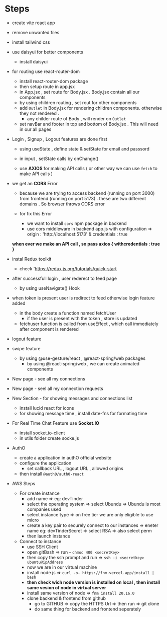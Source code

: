 # Steps 

- create vite react app
- remove unwanted files 
- install tailwind css
- use daisyui for better components
    - install daisyui
- for routing use react-router-dom
    - install react-router-dom package
    - then setup route in app.jsx
    - in App.jsx , set route for Body.jsx . Body.jsx contain all our components
    - by using children routing , set rout for other components 
    - add `Outlet` in Body.jsx for rendering children components. otherwise they not rendered . 
        - any childer route of Body , will render on `Outlet` 
    - set navBar and footer in top and bottom of Body.jsx . This will need in our all pages 

- Login , Signup , Logout features are done first
    - using useState , define state & setState for email and passsord
    - in input , setState calls by onChange() 
    
    - use **AXIOS** for making API calls ( or other way we can use `fetch` to make API calls )

- we get an **CORS** Error
    - because we are trying to access backend (running on port 3000) from frontend (running on port 5173) . these are two different domains . So browser throws CORS error
    
    - for fix this Error
        - we want to install `cors` npm package in backend
        - use cors middleware in backend app.js with configuration => origin : 'http://localhost:5173'  & credentials : true

    **when ever we make an API call , so pass axios { withcredentials : true }**
- instal Redux toolkit 
    - check 'https://redux.js.org/tutorials/quick-start

- after successfull login , user rederect to feed page
    - by using useNavigate() Hook 

- when token is present user is redirect to feed otherwise login feature added
    - in the body create a function named fetchUser
        - if the user is present with the token , store is updated 
    - fetchuser function is called from useEffect , which call immediately after component is rendered

- logout feature

- swipe feature
    - by using @use-gesture/react , @react-spring/web packages
        - by using @react-spring/web , we can create animated components

- New page - see all my connections
- New page - seel all my connection requests

- New Section - for showing messages and connections list
    - install lucid react for icons 
    - for showing message time , install date-fns for formating time

- For Real Time Chat Feature use **Socket.IO**
    - install socket.io-client
    - in utils folder create socke.js

 - AuthO
    - create a application in authO official website
    - configure the application
        - set callback URL , logout URL , allowed origins
    - then install `@auth0/auth0-react`

- AWS Steps 
    - For create instance 
        - add name => eg: devTinder
        - select the operating system => select Ubundu => Ubundu is most companies used
        - select instance type => on free tier we are only eligible to use micro
        - create a key pair to securely connect to our instances => eneter name eg: devTinderSecret =>  select RSA => also select perm
        - then launch instance
    - Connect to instance
        - use SSH Client
        - open gitBash => run - `chmod 400 <secretKey>`
        - then copy the ssh prompt and run => `ssh -i <secretkey> ubuntu@ipAddress`
        - now we are in our virtual machine
        - install node js => `curl -o- https://fnm.vercel.app/install | bash`
        - **then check wich node version is installed on local , then install same vesion of node in virtual server**
        - install same version of node => `fnm install 20.16.0`
        - clone backend & frontend from github 
            - go to GITHUB => copy the HTTPS Url => then run => git clone <HTTPS link>
            - do same thing for backend and frontend seperately
   